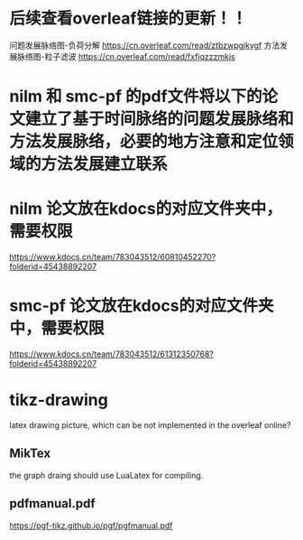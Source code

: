 # 后续查看overleaf链接的更新！！

问题发展脉络图-负荷分解
https://cn.overleaf.com/read/ztbzwpgjkygf
方法发展脉络图-粒子滤波
https://cn.overleaf.com/read/fxfjqzzzmkjs

# nilm 和 smc-pf 的pdf文件将以下的论文建立了基于时间脉络的问题发展脉络和方法发展脉络，必要的地方注意和定位领域的方法发展建立联系

# nilm 论文放在kdocs的对应文件夹中，需要权限
https://www.kdocs.cn/team/783043512/60810452270?folderid=45438892207
# smc-pf 论文放在kdocs的对应文件夹中，需要权限
https://www.kdocs.cn/team/783043512/61312350768?folderid=45438892207
# tikz-drawing
latex drawing picture, which can be not implemented in the overleaf online?

## MikTex
the graph draing should use LuaLatex for compiling.

## pdfmanual.pdf
https://pgf-tikz.github.io/pgf/pgfmanual.pdf



